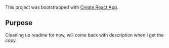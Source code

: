 This project was bootstrapped with [Create React App](https://github.com/facebook/create-react-app).

## Purpose

Cleaning up readme for now, will come back with description when I get the copy.